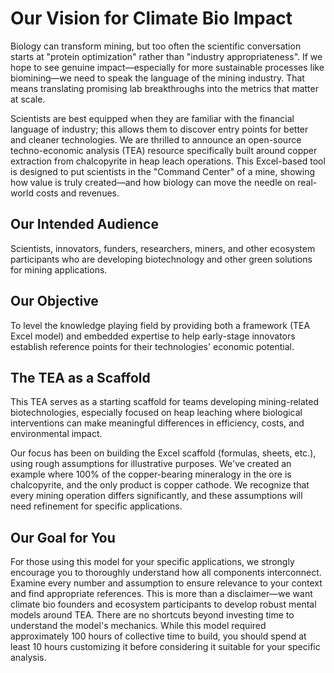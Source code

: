 # Our Vision for Climate Bio Impact

Biology can transform mining, but too often the scientific conversation starts at "protein optimization" rather than "industry appropriateness". If we hope to see genuine impact—especially for more sustainable processes like biomining—we need to speak the language of the mining industry. That means translating promising lab breakthroughs into the metrics that matter at scale.

Scientists are best equipped when they are familiar with the financial language of industry; this allows them to discover entry points for better and cleaner technologies. We are thrilled to announce an open-source techno-economic analysis (TEA) resource specifically built around copper extraction from chalcopyrite in heap leach operations. This Excel-based tool is designed to put scientists in the "Command Center" of a mine, showing how value is truly created—and how biology can move the needle on real-world costs and revenues.

## Our Intended Audience

Scientists, innovators, funders, researchers, miners, and other ecosystem participants who are developing biotechnology and other green solutions for mining applications.

## Our Objective

To level the knowledge playing field by providing both a framework (TEA Excel model) and embedded expertise to help early-stage innovators establish reference points for their technologies' economic potential.

## The TEA as a Scaffold

This TEA serves as a starting scaffold for teams developing mining-related biotechnologies, especially focused on heap leaching where biological interventions can make meaningful differences in efficiency, costs, and environmental impact.

Our focus has been on building the Excel scaffold (formulas, sheets, etc.), using rough assumptions for illustrative purposes. We've created an example where 100% of the copper-bearing mineralogy in the ore is chalcopyrite, and the only product is copper cathode. We recognize that every mining operation differs significantly, and these assumptions will need refinement for specific applications.

## Our Goal for You

For those using this model for your specific applications, we strongly encourage you to thoroughly understand how all components interconnect. Examine every number and assumption to ensure relevance to your context and find appropriate references. This is more than a disclaimer—we want climate bio founders and ecosystem participants to develop robust mental models around TEA. There are no shortcuts beyond investing time to understand the model's mechanics. While this model required approximately 100 hours of collective time to build, you should spend at least 10 hours customizing it before considering it suitable for your specific analysis. 